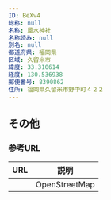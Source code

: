 ```yaml
---
ID: BeXv4
総称: null
名称: 風水神社
名称読み: null
別名: null
都道府県: 福岡県
区域: 久留米市
緯度: 33.310614
経度: 130.536938
郵便番号: 8390862
住所: 福岡県久留米市野中町４２２
---
```


## その他

### 参考URL

| URL | 説明          |
| --- | ------------- |
|     | OpenStreetMap |

